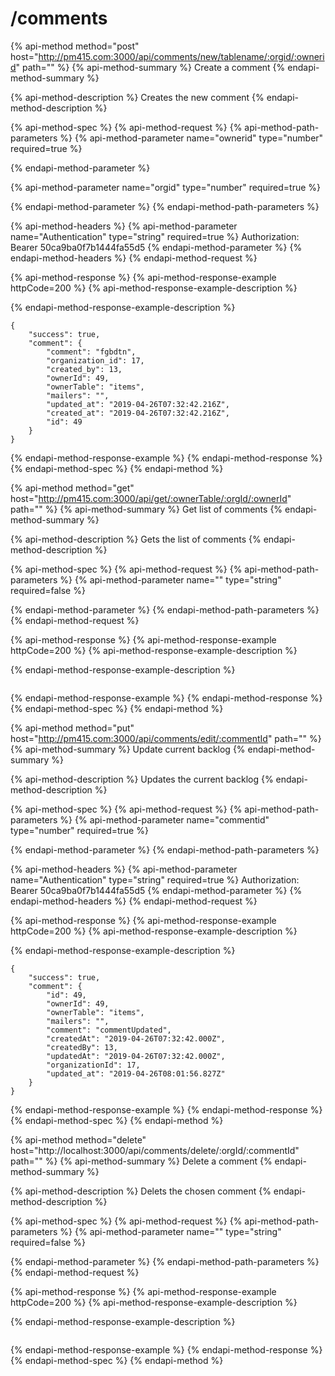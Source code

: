 # /comments

{% api-method method="post" host="http://pm415.com:3000/api/comments/new/tablename/:orgid/:ownerid" path="" %}
{% api-method-summary %}
Create a comment
{% endapi-method-summary %}

{% api-method-description %}
Creates the new comment 
{% endapi-method-description %}

{% api-method-spec %}
{% api-method-request %}
{% api-method-path-parameters %}
{% api-method-parameter name="ownerid" type="number" required=true %}

{% endapi-method-parameter %}

{% api-method-parameter name="orgid" type="number" required=true %}

{% endapi-method-parameter %}
{% endapi-method-path-parameters %}

{% api-method-headers %}
{% api-method-parameter name="Authentication" type="string" required=true %}
Authorization: Bearer 50ca9ba0f7b1444fa55d5
{% endapi-method-parameter %}
{% endapi-method-headers %}
{% endapi-method-request %}

{% api-method-response %}
{% api-method-response-example httpCode=200 %}
{% api-method-response-example-description %}

{% endapi-method-response-example-description %}

```
{
    "success": true,
    "comment": {
        "comment": "fgbdtn",
        "organization_id": 17,
        "created_by": 13,
        "ownerId": 49,
        "ownerTable": "items",
        "mailers": "",
        "updated_at": "2019-04-26T07:32:42.216Z",
        "created_at": "2019-04-26T07:32:42.216Z",
        "id": 49
    }
}
```
{% endapi-method-response-example %}
{% endapi-method-response %}
{% endapi-method-spec %}
{% endapi-method %}

{% api-method method="get" host="http://pm415.com:3000/api/get/:ownerTable/:orgId/:ownerId" path="" %}
{% api-method-summary %}
Get list of comments
{% endapi-method-summary %}

{% api-method-description %}
Gets the list of comments
{% endapi-method-description %}

{% api-method-spec %}
{% api-method-request %}
{% api-method-path-parameters %}
{% api-method-parameter name="" type="string" required=false %}

{% endapi-method-parameter %}
{% endapi-method-path-parameters %}
{% endapi-method-request %}

{% api-method-response %}
{% api-method-response-example httpCode=200 %}
{% api-method-response-example-description %}

{% endapi-method-response-example-description %}

```

```
{% endapi-method-response-example %}
{% endapi-method-response %}
{% endapi-method-spec %}
{% endapi-method %}

{% api-method method="put" host="http://pm415.com:3000/api/comments/edit/:commentId" path="" %}
{% api-method-summary %}
Update current backlog
{% endapi-method-summary %}

{% api-method-description %}
Updates the current backlog
{% endapi-method-description %}

{% api-method-spec %}
{% api-method-request %}
{% api-method-path-parameters %}
{% api-method-parameter name="commentid" type="number" required=true %}

{% endapi-method-parameter %}
{% endapi-method-path-parameters %}

{% api-method-headers %}
{% api-method-parameter name="Authentication" type="string" required=true %}
Authorization: Bearer 50ca9ba0f7b1444fa55d5
{% endapi-method-parameter %}
{% endapi-method-headers %}
{% endapi-method-request %}

{% api-method-response %}
{% api-method-response-example httpCode=200 %}
{% api-method-response-example-description %}

{% endapi-method-response-example-description %}

```
{
    "success": true,
    "comment": {
        "id": 49,
        "ownerId": 49,
        "ownerTable": "items",
        "mailers": "",
        "comment": "commentUpdated",
        "createdAt": "2019-04-26T07:32:42.000Z",
        "createdBy": 13,
        "updatedAt": "2019-04-26T07:32:42.000Z",
        "organizationId": 17,
        "updated_at": "2019-04-26T08:01:56.827Z"
    }
}
```
{% endapi-method-response-example %}
{% endapi-method-response %}
{% endapi-method-spec %}
{% endapi-method %}

{% api-method method="delete" host="http://localhost:3000/api/comments/delete/:orgId/:commentId" path="" %}
{% api-method-summary %}
Delete a comment
{% endapi-method-summary %}

{% api-method-description %}
Delets the chosen comment
{% endapi-method-description %}

{% api-method-spec %}
{% api-method-request %}
{% api-method-path-parameters %}
{% api-method-parameter name="" type="string" required=false %}

{% endapi-method-parameter %}
{% endapi-method-path-parameters %}
{% endapi-method-request %}

{% api-method-response %}
{% api-method-response-example httpCode=200 %}
{% api-method-response-example-description %}

{% endapi-method-response-example-description %}

```

```
{% endapi-method-response-example %}
{% endapi-method-response %}
{% endapi-method-spec %}
{% endapi-method %}


